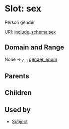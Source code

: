 
# Slot: sex


Person gender

URI: [include_schema:sex](https://w3id.org/mixs/include_schema/sex)


## Domain and Range

None &#8594;  <sub>0..1</sub> [gender_enum](gender_enum.md)

## Parents


## Children


## Used by

 * [Subject](Subject.md)
